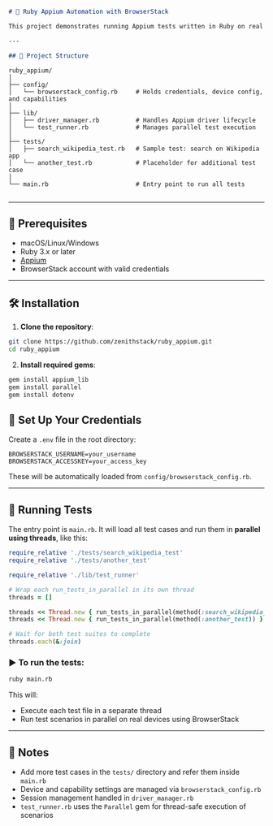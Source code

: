 
```markdown
# 📱 Ruby Appium Automation with BrowserStack

This project demonstrates running Appium tests written in Ruby on real devices using [BrowserStack App Automate](https://www.browserstack.com/app-automate).

---

## 📁 Project Structure

```
```text
ruby_appium/
│
├── config/
│   └── browserstack_config.rb     # Holds credentials, device config, and capabilities
│
├── lib/
│   ├── driver_manager.rb          # Handles Appium driver lifecycle
│   └── test_runner.rb             # Manages parallel test execution
│
├── tests/
│   ├── search_wikipedia_test.rb   # Sample test: search on Wikipedia app
│   └── another_test.rb            # Placeholder for additional test case
│
└── main.rb                        # Entry point to run all tests


````

---

## 💎 Prerequisites

- macOS/Linux/Windows
- Ruby 3.x or later
- [Appium](https://appium.io/)
- BrowserStack account with valid credentials

---

## 🛠️ Installation

1. **Clone the repository**:

```bash
git clone https://github.com/zenithstack/ruby_appium.git
cd ruby_appium
````

2. **Install required gems**:

```bash
gem install appium_lib
gem install parallel
gem install dotenv
```


## 🔐 Set Up Your Credentials

Create a `.env` file in the root directory:

```env
BROWSERSTACK_USERNAME=your_username
BROWSERSTACK_ACCESSKEY=your_access_key
```

These will be automatically loaded from `config/browserstack_config.rb`.

---

## 🚀 Running Tests

The entry point is `main.rb`. It will load all test cases and run them in **parallel using threads**, like this:

```ruby
require_relative './tests/search_wikipedia_test'
require_relative './tests/another_test'

require_relative './lib/test_runner'

# Wrap each run_tests_in_parallel in its own thread
threads = []

threads << Thread.new { run_tests_in_parallel(method(:search_wikipedia_test)) }
threads << Thread.new { run_tests_in_parallel(method(:another_test)) }

# Wait for both test suites to complete
threads.each(&:join)
```

### ▶️ To run the tests:

```bash
ruby main.rb
```

This will:

* Execute each test file in a separate thread
* Run test scenarios in parallel on real devices using BrowserStack

---

## 📌 Notes

* Add more test cases in the `tests/` directory and refer them inside `main.rb`
* Device and capability settings are managed via `browserstack_config.rb`
* Session management handled in `driver_manager.rb`
* `test_runner.rb` uses the `Parallel` gem for thread-safe execution of scenarios

